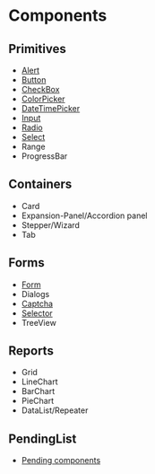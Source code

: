 # Components

## Primitives

* [Alert](/docs/components/primitive/alert.md)
* [Button](/docs/components/primitive/button.md)
* [CheckBox](/docs/components/primitive/checkBox.md)
* [ColorPicker](/docs/components/primitive/colorPicker.md)
* [DateTimePicker](/docs/components/primitive/dateTimePicker.md)
* [Input](/docs/components/primitive/input.md)
* [Radio](/docs/components/primitive/radio.md)
* [Select](/docs/components/primitive/select.md)
* Range
* ProgressBar

## Containers
* Card
* Expansion-Panel/Accordion panel
* Stepper/Wizard
* Tab

## Forms
* [Form]( /docs/components/form/from-captcha.md)
* Dialogs
* [Captcha]( /docs/components/form/from.md)
* [Selector](/docs/components/form/from-selector.md)
* TreeView

## Reports
* Grid
* LineChart
* BarChart
* PieChart
* DataList/Repeater

## PendingList
* [Pending components](pendingComponents.md)
